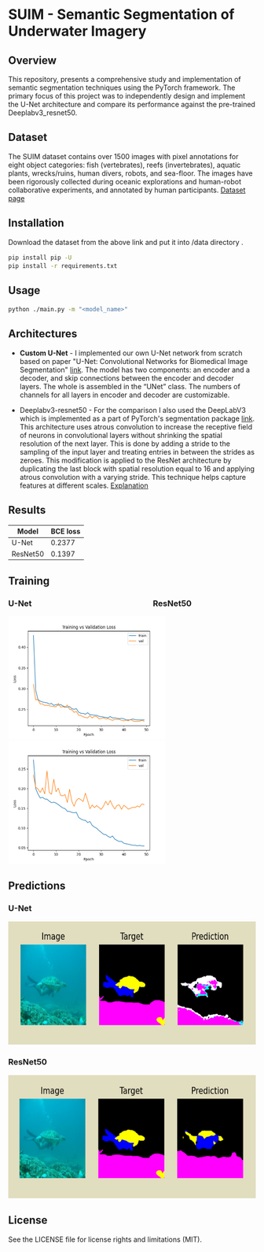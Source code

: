 # SUIM - Semantic Segmentation of Underwater Imagery

## Overview

This repository, presents a comprehensive study and implementation of semantic segmentation techniques using the PyTorch framework. The primary focus of this project was to independently design and implement the U-Net architecture and compare its performance against the pre-trained Deeplabv3_resnet50.

## Dataset

The SUIM dataset contains over 1500 images with pixel annotations for eight object categories: fish (vertebrates), reefs (invertebrates), aquatic plants, wrecks/ruins, human divers, robots, and sea-floor. The images have been rigorously collected during oceanic explorations and human-robot collaborative experiments, and annotated by human participants.
[Dataset page](https://irvlab.cs.umn.edu/resources/suim-dataset)

## Installation

Download the dataset from the above link and put it into /data directory .
```bash
pip install pip -U
pip install -r requirements.txt
```

## Usage

```bash
python ./main.py -m "<model_name>"
```

## Architectures

* __Custom U-Net__ - I implemented our own U-Net network from scratch based on paper "U-Net: Convolutional Networks for Biomedical Image Segmentation" [link](https://arxiv.org/abs/1505.04597). The model has two components: an encoder and a decoder, and skip connections between the encoder and decoder layers. The whole is assembled in the “UNet” class. The numbers of channels for all layers in encoder and decoder are customizable.

* Deeplabv3-resnet50 - For the comparison I also used the DeepLabV3 which is implemented as a part of PyTorch's segmentation package [link](https://pytorch.org/vision/main/models/deeplabv3.html). This architecture uses atrous convolution to increase the receptive field of neurons in convolutional layers without shrinking the spatial resolution of the next layer. This is done by adding a stride to the sampling of the input layer and treating entries in between the strides as zeroes. This modification is applied to the ResNet architecture by duplicating the last block with spatial resolution equal to 16 and applying atrous convolution with a varying stride. This technique helps capture features at different scales.
[Explanation](https://developers.arcgis.com/python/guide/how-deeplabv3-works/)

## Results

| Model | BCE loss |
| --- | --- |
| U-Net | 0.2377 |
| ResNet50 | 0.1397 |

## Training
### U-Net &emsp; &emsp; &emsp; &emsp; &emsp; &emsp; &emsp; &emsp; &emsp; &emsp; &emsp; &emsp; ResNet50
<p float="left">
  <img src="results/unet_plot.png" width="320" height="250"/>
  <img src="results/deeplabv3_plot.png" width="320" height="250"/>
</p>

## Predictions
### U-Net
<p float="left">
  <img src="results/unet_comp.png" width="650" height="250"/>
</p>

### ResNet50
<p float="left">
  <img src="results/deeplabv3_comp.png" width="650" height="250"/>
</p>

## License
See the LICENSE file for license rights and limitations (MIT).
